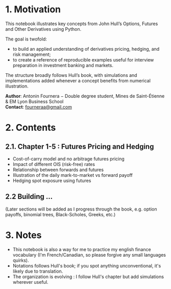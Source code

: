 # 1. Motivation

This notebook illustrates key concepts from John Hull’s Options, Futures and Other Derivatives using Python.

The goal is twofold:

- to build an applied understanding of derivatives pricing, hedging, and risk management;  
- to create a reference of reproducible examples useful for interview preparation in investment banking and markets.  

The structure broadly follows Hull’s book, with simulations and implementations added whenever a concept benefits from numerical illustration.  

**Author**: Antonin Fournera $-$ Double degree student, Mines de Saint-Étienne & EM Lyon Business School  
**Contact**: fourneraa@gmail.com  

# 2. Contents
## 2.1. Chapter 1-5 : Futures Pricing and Hedging

- Cost-of-carry model and no arbitrage futures pricing  
- Impact of different OIS (risk-free) rates  
- Relationship between forwards and futures  
- Illustration of the daily mark-to-market vs forward payoff  
- Hedging spot exposure using futures  

## 2.2 Building $\dots$

(Later sections will be added as I progress through the book, e.g. option payoffs, binomial trees, Black-Scholes, Greeks, etc.)

# 3. Notes
- This notebook is also a way for me to practice my english finance vocabulary (I'm French/Canadian, so please forgive any small languages quirks).  
- Notations follows Hull's book; if you spot anything unconventional, it's likely due to translation.  
- The organization is evolving : I follow Hull's chapter but add simulations wherever useful.  
